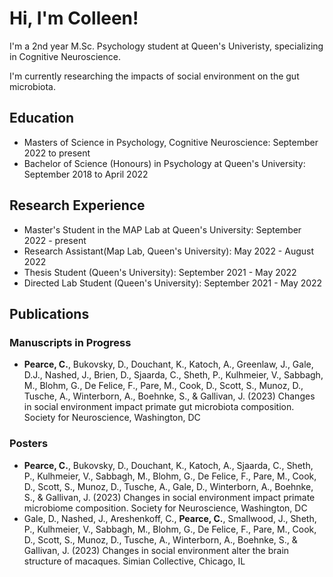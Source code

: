 # Hi, I'm Colleen!
I'm a 2nd year M.Sc. Psychology student at Queen's Univeristy, specializing in Cognitive Neuroscience. 

I'm currently researching the impacts of social environment on the gut microbiota.

## Education
- Masters of Science in Psychology, Cognitive Neuroscience: September 2022 to present
- Bachelor of Science (Honours) in Psychology at Queen's University: September 2018 to April 2022

## Research Experience
- Master's Student in the MAP Lab at Queen's University: September 2022 - present
- Research Assistant(Map Lab, Queen's University): May 2022 - August 2022
- Thesis Student (Queen's University): September 2021 - May 2022
- Directed Lab Student (Queen's University): September 2021 - May 2022

## Publications
### Manuscripts in Progress
- **Pearce, C.**, Bukovsky, D., Douchant, K., Katoch, A., Greenlaw, J., Gale, D.J., Nashed, J., Brien, D., Sjaarda, C., Sheth, P., Kulhmeier, V., Sabbagh, M., Blohm, G., De Felice, F., Pare, M., Cook, D., Scott, S., Munoz, D., Tusche, A., Winterborn, A., Boehnke, S., & Gallivan, J. (2023) Changes in social environment impact primate gut microbiota composition. Society for Neuroscience, Washington, DC
### Posters
- **Pearce, C.**, Bukovsky, D., Douchant, K., Katoch, A., Sjaarda, C., Sheth, P., Kulhmeier, V., Sabbagh, M., Blohm, G., De Felice, F., Pare, M., Cook, D., Scott, S., Munoz, D., Tusche, A., Gale, D., Winterborn, A., Boehnke, S., & Gallivan, J. (2023) Changes in social environment impact primate microbiome composition. Society for Neuroscience, Washington, DC
- Gale, D., Nashed, J., Areshenkoff, C., **Pearce, C.**, Smallwood, J., Sheth, P., Kulhmeier, V., Sabbagh, M., Blohm, G., De Felice, F., Pare, M., Cook, D., Scott, S., Munoz, D., Tusche, A., Winterborn, A., Boehnke, S., & Gallivan, J. (2023) Changes in social environment alter the brain structure of macaques. Simian Collective, Chicago, IL
